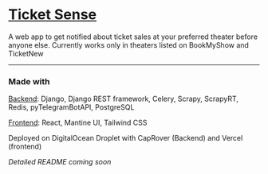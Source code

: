 # [Ticket Sense](https://ticketsense.annleefores.com/)

A web app to get notified about ticket sales at your preferred theater before anyone else.
Currently works only in theaters listed on BookMyShow and TicketNew

---

### Made with

[Backend](https://github.com/AnnleeFores/Ticket-Sense-Web): Django, Django REST framework, Celery, Scrapy, ScrapyRT, Redis, pyTelegramBotAPI, PostgreSQL

[Frontend](https://github.com/AnnleeFores/Ticket-Sense-Web-Frontend): React, Mantine UI, Tailwind CSS

Deployed on DigitalOcean Droplet with CapRover (Backend) and Vercel (frontend)

_Detailed README coming soon_
